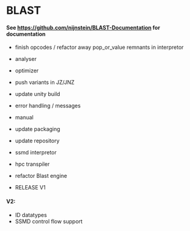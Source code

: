# BLAST
#### See https://github.com/nijnstein/BLAST-Documentation for documentation

- finish opcodes / refactor away pop_or_value remnants in interpretor 
- analyser
- optimizer
- push variants in JZ/JNZ
- update unity build 
- error handling / messages
- manual
- update packaging
- update repository

- ssmd interpretor
- hpc transpiler

- refactor Blast engine 

- RELEASE V1


#### V2:

- ID datatypes
- SSMD control flow support
